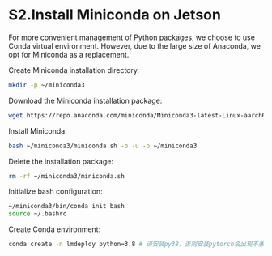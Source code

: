 # S2.Install Miniconda on Jetson

For more convenient management of Python packages, we choose to use Conda virtual environment. However, due to the large size of Anaconda, we opt for Miniconda as a replacement.

Create Miniconda installation directory.

```sh
mkdir -p ~/miniconda3
```

Download the Miniconda installation package:

```sh
wget https://repo.anaconda.com/miniconda/Miniconda3-latest-Linux-aarch64.sh -O ~/miniconda3/miniconda.sh
```

Install Miniconda:

```sh
bash ~/miniconda3/miniconda.sh -b -u -p ~/miniconda3
```

Delete the installation package:

```sh
rm -rf ~/miniconda3/miniconda.sh
```

Initialize bash configuration:

```sh
~/miniconda3/bin/conda init bash
source ~/.bashrc
```

Create Conda environment:

```sh
conda create -n lmdeploy python=3.8 # 请安装py38，否则安装pytorch会出现不兼容的问题。
```
